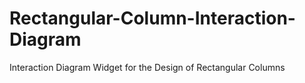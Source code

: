 # Rectangular-Column-Interaction-Diagram
Interaction Diagram Widget for the Design of Rectangular Columns
